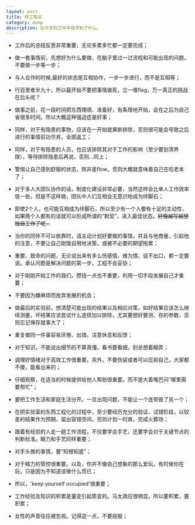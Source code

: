 ```yaml
---
layout: post
title: 砖工笔记
category: dump
description: 在今天的工作中我学到了什么。
---
```

* 工作后的总结反思非常重要，无论多累多忙都一定要完成；

* 做一套事情前，先想好为什么要做，在脑子里过一过流程和可能出现的问题，不要做一步等一步；

* 与人合作的时候,最好的状态是互相协作，一步一步进行，而不是互相等；

* 行百里者半九十，所以最开始不要把事情做死，立一堆flag，万一真正的挑战在后头呢？

* 做事之前，花一段时间把东西理顺、准备好，有条理地开始，会在之后为自己省很多时间。所以大概这种强迫症是好事；

* 同样，对于有隐患的事物，应该在一开始就果断排除，否则很可能会导致之后进行的事情前功尽弃，全部返工；

* 同样，对于有隐患的人员，也应该排除其对于工作的影响（至少要划清界限），等待排除隐患后再说，否则...同上；

* 警惕让自己感到舒服的状态，除非是flow。否则大概就意味着自己在吃老本了；

* 对于多人大团队协作的话，制度化建设非常必要，当然这样会比单人工作效率低一些，但是不这样做，团队中人们互相会无意识地成为绊脚石；

* 即使2个人，也可能互相成为绊脚石，所以至少有一个人要有十足的主动性，如果两个人都有的话就可以形成所谓的“默契”，进入最佳状态。<s>好像越写越想独自工作了呢...</s>

* 当你的同伴不可以依靠时，请主动计划好要做的事情，并且与他商量，引起他的注意，不要让自己刚愎自用地决策，或被不必要的期望拖累；

* 重要、致命的问题，无论说出来有多么伤感情、难为情、说不出口，都一定要说。承认问题是解决问题的第一步，工程不会妥协；

* 对于刚刚开始工作的我们，攒钱一点也不重要，利用一切手段发展自己才重要；

* 不要因为嫌麻烦而放弃发展的机会；

* 做最后的实验前，想清楚可能出现的结果以及相应对策，如好结果应该怎么继续测量，坏结果应该尝试什么途径加以排除，尤其要想好要测、存的参数，否则忘记保存就事大了；

* 重复做同一件事容易厌倦、出错。注意休息和反馈；

* 对于知识，不能说出细节的不算真懂。看书要看细，别总想着糊弄；

* 调理好情绪对于高效工作很重要。另外，不要伪装或者可以压抑自己，大家都不傻，能看出来的；

* 仔细观察，在适当的时候提供给他人帮助很重要。而不是大着嘴巴问“哪里需要帮忙”；

* 要把工作生活和家庭生活分开。一旦出现问题，不能让一个连带毁了另一个；

* 在把实验室的东西工程化的过程中，至少要经历充分的验证、试错阶段，以较差的结果作为预期，留出容错空间。否则计划一时爽，完成火葬场；

* 跟着有经验的人走一趟工作流程，不仅要学会手艺，还要学会对于关键节点的判断标准。眼力和手艺同样重要；

* 对手头做的事情，要“知根知底”；

* 对于精力的管控很重要。以及，你并不像自己想象的那么爱玩。有时候你在玩，只是因为不知道该做什么而已；

* 所以，'keep yourself occupied'很重要；

* 工作经验及知识的积累是量变引起质变的。马太效应很明显。所以要积累，要积累；

* 女性的声音往往被忽视。记得这一点，不要屈服；

